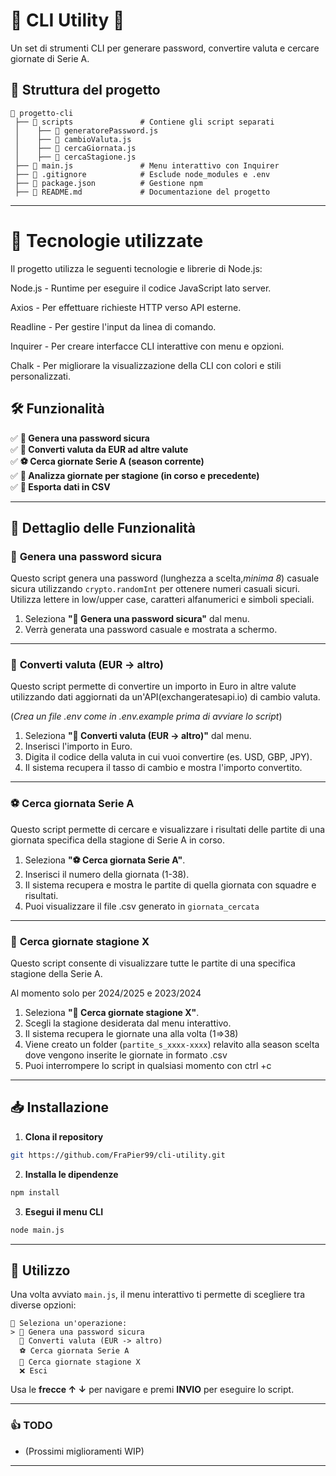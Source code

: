 # 📌 CLI Utility 🚀

Un set di strumenti CLI per generare password, convertire valuta e cercare giornate di Serie A.

## 📌 **Struttura del progetto**
```
📂 progetto-cli
 ├── 📂 scripts               # Contiene gli script separati
 │    ├── 📄 generatorePassword.js
 │    ├── 📄 cambioValuta.js
 │    ├── 📄 cercaGiornata.js
 │    ├── 📄 cercaStagione.js
 ├── 📄 main.js               # Menu interattivo con Inquirer
 ├── 📄 .gitignore            # Esclude node_modules e .env
 ├── 📄 package.json          # Gestione npm
 ├── 📄 README.md             # Documentazione del progetto
```

---


# 📌 Tecnologie utilizzate

Il progetto utilizza le seguenti tecnologie e librerie di Node.js:

Node.js - Runtime per eseguire il codice JavaScript lato server.

Axios - Per effettuare richieste HTTP verso API esterne.

Readline - Per gestire l'input da linea di comando.

Inquirer - Per creare interfacce CLI interattive con menu e opzioni.

Chalk - Per migliorare la visualizzazione della CLI con colori e stili personalizzati.


## 🛠 Funzionalità
✅ **🔐 Genera una password sicura**  
✅ **💱 Converti valuta da EUR ad altre valute**  
✅ **⚽ Cerca giornate Serie A (season corrente)**  
✅ **📅 Analizza giornate per stagione (in corso e precedente)**  
✅ **📂 Esporta dati in CSV**  

---

## 📌 **Dettaglio delle Funzionalità**
### 🔐 **Genera una password sicura**
Questo script genera una password (lunghezza a scelta,*minima 8*) casuale sicura utilizzando `crypto.randomInt` per ottenere numeri casuali sicuri. Utilizza lettere in low/upper case, caratteri alfanumerici e simboli speciali. 


1. Seleziona **"🔐 Genera una password sicura"** dal menu.
2. Verrà generata una password casuale e mostrata a schermo.

---

### 💱 **Converti valuta (EUR -> altro)**
Questo script permette di convertire un importo in Euro in altre valute utilizzando dati aggiornati da un'API(exchangeratesapi.io) di cambio valuta.


(*Crea un file .env come in .env.example prima di avviare lo script*)

1. Seleziona **"💱 Converti valuta (EUR -> altro)"** dal menu.
2. Inserisci l'importo in Euro.
3. Digita il codice della valuta in cui vuoi convertire (es. USD, GBP, JPY).
4. Il sistema recupera il tasso di cambio e mostra l'importo convertito.

---

### ⚽ **Cerca giornata Serie A**
Questo script permette di cercare e visualizzare i risultati delle partite di una giornata specifica della stagione di Serie A in corso.

1. Seleziona **"⚽ Cerca giornata Serie A"**.
2. Inserisci il numero della giornata (1-38).
3. Il sistema recupera e mostra le partite di quella giornata con squadre e risultati.
4. Puoi visualizzare il file .csv generato in `giornata_cercata`


---

### 📅 **Cerca giornate stagione X**
Questo script consente di visualizzare tutte le partite di una specifica stagione della Serie A.

Al momento solo per 2024/2025 e 2023/2024

1. Seleziona **"📅 Cerca giornate stagione X"**.
2. Scegli la stagione desiderata dal menu interattivo.
3. Il sistema recupera le giornate una alla volta (1=>38)
4. Viene creato un folder  (`partite_s_xxxx-xxxx`) relavito alla season scelta dove vengono inserite le giornate in formato .csv
5. Puoi interrompere lo script in qualsiasi momento con ctrl +c


---


## 📥 **Installazione**
1. **Clona il repository**  
```bash
git https://github.com/FraPier99/cli-utility.git

```

2. **Installa le dipendenze**
```bash
npm install
```

3. **Esegui il menu CLI**
```bash
node main.js
```

---

## 🚀 **Utilizzo**
Una volta avviato `main.js`, il menu interattivo ti permette di scegliere tra diverse opzioni:  
```
📌 Seleziona un'operazione:
> 🔐 Genera una password sicura
  💱 Converti valuta (EUR -> altro)
  ⚽ Cerca giornata Serie A
  📅 Cerca giornate stagione X
  ❌ Esci
```
Usa le **frecce ↑ ↓** per navigare e premi **INVIO** per eseguire lo script.

---



### 👍 **TODO**
- (Prossimi miglioramenti WIP)


---


